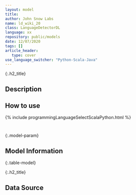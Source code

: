 ```yaml
---
layout: model
title: 
author: John Snow Labs
name: ld_wiki_20
class: LanguageDetectorDL
language: xx
repository: public/models
date: 12/07/2020
tags: []
article_header:
   type: cover
use_language_switcher: "Python-Scala-Java"
---
```


{:.h2_title}
## Description 






## How to use 
<div class="tabs-box" markdown="1">

{% include programmingLanguageSelectScalaPython.html %}

```python

```

```scala

```
</div>



{:.model-param}
## Model Information
{:.table-model}





{:.h2_title}
## Data Source


